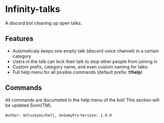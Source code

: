 # Infinity-talks
 A discord bot cleaning up open talks.

## Features
 - Automaticaly keeps one empty talk (discord voice channel) in a certain category
 - Users in the talk can lock their talk to stop other people from joining in
 - Custom prefix, category name, and even custom naming for talks
 - Full help menu for all posible commands (default prefix: __t!help__)

## Commands
 All commands are documeted in the help menu of the bot!
 This section will be updated Soon(TM).

`Author: Unluckymichell, UnSamyPro` 
`Version: 1.0.0` 
